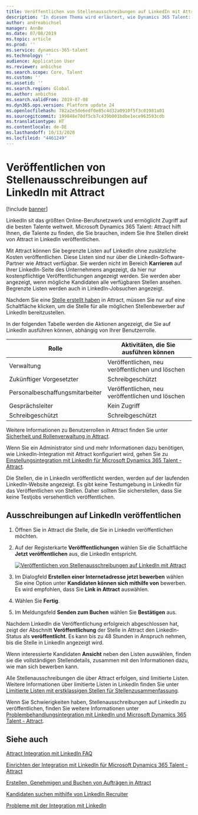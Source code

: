 ```yaml
---
title: Veröffentlichen von Stellenausschreibungen auf LinkedIn mit Attract
description: 'In diesem Thema wird erläutert, wie Dynamics 365 Talent: Attract verwendet wird, um Stellen auf LinkedIn zu veröffentlichen.'
author: andreabichsel
manager: AnnBe
ms.date: 07/08/2019
ms.topic: article
ms.prod: ''
ms.service: dynamics-365-talent
ms.technology: ''
audience: Application User
ms.reviewer: anbichse
ms.search.scope: Core, Talent
ms.custom: ''
ms.assetid: ''
ms.search.region: Global
ms.author: anbichse
ms.search.validFrom: 2019-07-08
ms.dyn365.ops.version: Platform update 24
ms.openlocfilehash: 782a2e5de6edf0e85c4d32a0910f5f3c01981a01
ms.sourcegitcommit: 199848e78df5cb7c439b001bdbe1ece963593cdb
ms.translationtype: HT
ms.contentlocale: de-DE
ms.lasthandoff: 10/13/2020
ms.locfileid: "4461249"
---
```

# <a name="post-jobs-to-linkedin-from-attract"></a>Veröffentlichen von Stellenausschreibungen auf LinkedIn mit Attract

[!include [banner](includes/banner.md)]

LinkedIn sit das größten Online-Berufsnetzwerk und ermöglicht Zugriff auf die besten Talente weltweit. Microsoft Dynamics 365 Talent: Attract hilft Ihnen, die Talente zu finden, die Sie brauchen, indem Sie Ihre Stellen direkt von Attract in LinkedIn veröffentlichen.

Mit Attract können Sie begrenzte Listen auf LinkedIn ohne zusätzliche Kosten veröffentlichen. Diese Listen sind nur über die LinkedIn-Software-Partner wie Attract verfügbar. Sie werden nicht im Bereich **Karrieren** auf Ihrer LinkedIn-Seite des Unternehmens angezeigt, da hier nur kostenpflichtige Veröffentlichungen angezeigt werden. Sie werden aber angezeigt, wenn mögliche Kandidaten alle verfügbaren Stellen ansehen. Begrenzte Listen werden auch in LinkedIn-Jobsuchen angezeigt.

Nachdem Sie eine [Stelle erstellt haben](./creating-jobs-attract.md) in Attract, müssen Sie nur auf eine Schaltfläche klicken, um die Stelle für alle möglichen Stellenbewerber auf LinkedIn bereitzustellen.

In der folgenden Tabelle werden die Aktionen angezeigt, die Sie auf LinkedIn ausführen können, abhängig von Ihrer Benutzerrolle.

| Rolle | Aktivitäten, die Sie ausführen können |
|---|---|
| Verwaltung | Veröffentlichen, neu veröffentlichen und löschen |
| Zukünftiger Vorgesetzter | Schreibgeschützt |
| Personalbeschaffungsmitarbeiter | Veröffentlichen, neu veröffentlichen und löschen |
| Gesprächsleiter | Kein Zugriff |
| Schreibgeschützt | Schreibgeschützt |

Weitere Informationen zu Benutzerrollen in Attract finden Sie unter [Sicherheit und Rollenverwaltung in Attract](./security-attract.md).

Wenn Sie ein Administrator sind und mehr Informationen dazu benötigen, wie LinkedIn-Integration mit Attract konfiguriert wird, gehen Sie zu [Einstellungsintegration mit LinkedIn für Microsoft Dynamics 365 Talent - Attract](./attract-admin-linkedin.md).

Die Stellen, die in LinkedIn veröffentlicht werden, werden auf der laufenden LinkedIn-Website angezeigt. Es gibt keine Testumgebung in LinkedIn für das Veröffentlichen von Stellen. Daher sollten Sie sicherstellen, dass Sie keine Testjobs versehentlich veröffentlichen.

## <a name="post-jobs-to-linkedin"></a>Ausschreibungen auf LinkedIn veröffentlichen

1. Öffnen Sie in Attract die Stelle, die Sie in LinkedIn veröffentlichen möchten.
2. Auf der Registerkarte **Veröfffentlichungen** wählen Sie die Schaltfläche **Jetzt veröffentlichen** aus, die LinkedIn entspricht.

    [![Veröffentlichen von Stellenausschreibungen auf LinkedIn mit Attract](./media/attract-post-job-to-linkedin.png)](./media/attract-post-job-to-linkedin.png)

3. Im Dialogfeld **Erstellen einer Internetadresse jetzt bewerben** wählen Sie eine Option unter **Kandidaten können sich mithilfe von** bewerben. Es wird empfohlen, dass Sie **Link in Attract** auswählen.
4. Wählen Sie **Fertig**.
5. Im Meldungsfeld **Senden zum Buchen** wählen Sie **Bestätigen** aus.

Nachdem LinkedIn die Veröffentlichung erfolgreich abgeschlossen hat, zeigt der Abschnitt **Veröffentlichung** der Stelle in Attract den LinkedIn-Status als **veröffentlicht**. Es kann bis zu 48 Stunden in Anspruch nehmen, bis die Stelle in LinkedIn angezeigt wird.

Wenn interessierte Kandidaten **Ansicht** neben den Listen auswählen, finden sie die vollständigen Stellendetails, zusammen mit den Informationen dazu, wie man sich bewerben kann.

Alle Stellenausschreibungen die über Attract erfolgen, sind limitierte Listen. Weitere Informationen über limitierte Listen in LinkedIn finden Sie unter [Limitierte Listen mit erstklassigen Stellen für Stellenzusammenfassung](https://www.linkedin.com/help/recruiter/answer/79049).

Wenn Sie Schwierigkeiten haben, Stellenausschreibungen auf LinkedIn zu veröffentlichen, finden Sie weitere Informationen unter [Problembehandlungsintegration mit LinkedIn und Microsoft Dynamics 365 Talent - Attract](./attract-troubleshoot-linkedin.md).

## <a name="see-also"></a>Siehe auch

[Attract Integration mit LinkedIn FAQ](./attract-linkedin-faq.md)

[Einrichten der Integration mit LinkedIn für Microsoft Dynamics 365 Talent - Attract](./attract-admin-linkedin.md)

[Erstellen, Genehmigen und Buchen von Aufträgen in Attract](./creating-jobs-attract.md)

[Kandidaten suchen mithilfe von LinkedIn Recruiter](./attract-linkedin-recruiter.md)

[Probleme mit der Integration mit LinkedIn](./attract-troubleshoot-linkedin.md)
